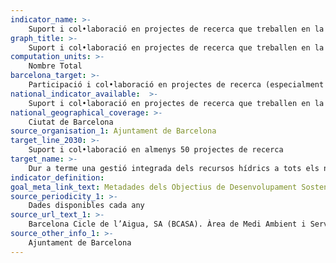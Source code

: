 ```yaml
---
indicator_name: >-
    Suport i col•laboració en projectes de recerca que treballen en la gestió integrada dels recursos hídrics
graph_title: >-
    Suport i col•laboració en projectes de recerca que treballen en la gestió integrada dels recursos hídrics
computation_units: >-
    Nombre Total 
barcelona_target: >-
    Participació i col•laboració en projectes de recerca (especialment amb finançament públic europeu, estatal, autonòmic, metropolità o municipal) que treballen en la gestió integrada dels recursos hídrics
national_indicator_available:  >-
    Suport i col•laboració en projectes de recerca que treballen en la gestió integrada dels recursos hídrics
national_geographical_coverage: >-
    Ciutat de Barcelona
source_organisation_1: Ajuntament de Barcelona
target_line_2030: >-
    Suport i col•laboració en almenys 50 projectes de recerca
target_name: >-
	Dur a terme una gestió integrada dels recursos hídrics a tots els nivells, també mitjançant la cooperació transfronterera, de la manera que sigui convenient
indicator_definition:
goal_meta_link_text: Metadades dels Objectius de Desenvolupament Sostenible de les Nacions Unides (pdf 894kB)
source_periodicity_1: >-
    Dades disponibles cada any
source_url_text_1: >-
    Barcelona Cicle de l’Aigua, SA (BCASA). Àrea de Medi Ambient i Serveis Urbans
source_other_info_1: >-
    Ajuntament de Barcelona
---
```

